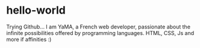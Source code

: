 # hello-world
Trying Github...
I am YaMA, a French web developer, passionate about the infinite possibilities offered by programming languages.
HTML, CSS, Js and more if affinities :)
